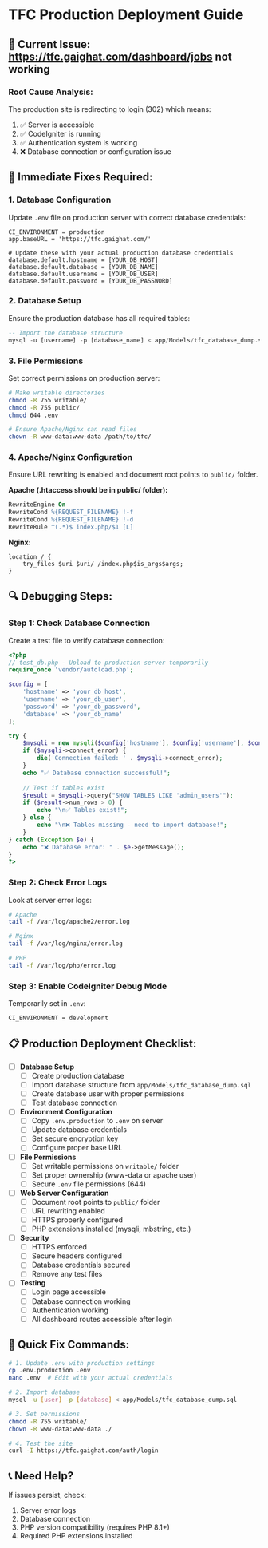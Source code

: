 # TFC Production Deployment Guide

## 🚨 Current Issue: https://tfc.gaighat.com/dashboard/jobs not working

### **Root Cause Analysis:**
The production site is redirecting to login (302) which means:
1. ✅ Server is accessible
2. ✅ CodeIgniter is running
3. ✅ Authentication system is working
4. ❌ Database connection or configuration issue

## 🔧 **Immediate Fixes Required:**

### **1. Database Configuration**
Update `.env` file on production server with correct database credentials:

```env
CI_ENVIRONMENT = production
app.baseURL = 'https://tfc.gaighat.com/'

# Update these with your actual production database credentials
database.default.hostname = [YOUR_DB_HOST]
database.default.database = [YOUR_DB_NAME] 
database.default.username = [YOUR_DB_USER]
database.default.password = [YOUR_DB_PASSWORD]
```

### **2. Database Setup**
Ensure the production database has all required tables:

```sql
-- Import the database structure
mysql -u [username] -p [database_name] < app/Models/tfc_database_dump.sql
```

### **3. File Permissions**
Set correct permissions on production server:

```bash
# Make writable directories
chmod -R 755 writable/
chmod -R 755 public/
chmod 644 .env

# Ensure Apache/Nginx can read files
chown -R www-data:www-data /path/to/tfc/
```

### **4. Apache/Nginx Configuration**
Ensure URL rewriting is enabled and document root points to `public/` folder.

**Apache (.htaccess should be in public/ folder):**
```apache
RewriteEngine On
RewriteCond %{REQUEST_FILENAME} !-f
RewriteCond %{REQUEST_FILENAME} !-d
RewriteRule ^(.*)$ index.php/$1 [L]
```

**Nginx:**
```nginx
location / {
    try_files $uri $uri/ /index.php$is_args$args;
}
```

## 🔍 **Debugging Steps:**

### **Step 1: Check Database Connection**
Create a test file to verify database connection:

```php
<?php
// test_db.php - Upload to production server temporarily
require_once 'vendor/autoload.php';

$config = [
    'hostname' => 'your_db_host',
    'username' => 'your_db_user', 
    'password' => 'your_db_password',
    'database' => 'your_db_name'
];

try {
    $mysqli = new mysqli($config['hostname'], $config['username'], $config['password'], $config['database']);
    if ($mysqli->connect_error) {
        die('Connection failed: ' . $mysqli->connect_error);
    }
    echo "✅ Database connection successful!";
    
    // Test if tables exist
    $result = $mysqli->query("SHOW TABLES LIKE 'admin_users'");
    if ($result->num_rows > 0) {
        echo "\n✅ Tables exist!";
    } else {
        echo "\n❌ Tables missing - need to import database!";
    }
} catch (Exception $e) {
    echo "❌ Database error: " . $e->getMessage();
}
?>
```

### **Step 2: Check Error Logs**
Look at server error logs:
```bash
# Apache
tail -f /var/log/apache2/error.log

# Nginx  
tail -f /var/log/nginx/error.log

# PHP
tail -f /var/log/php/error.log
```

### **Step 3: Enable CodeIgniter Debug Mode**
Temporarily set in `.env`:
```env
CI_ENVIRONMENT = development
```

## 📋 **Production Deployment Checklist:**

- [ ] **Database Setup**
  - [ ] Create production database
  - [ ] Import database structure from `app/Models/tfc_database_dump.sql`
  - [ ] Create database user with proper permissions
  - [ ] Test database connection

- [ ] **Environment Configuration**
  - [ ] Copy `.env.production` to `.env` on server
  - [ ] Update database credentials
  - [ ] Set secure encryption key
  - [ ] Configure proper base URL

- [ ] **File Permissions**
  - [ ] Set writable permissions on `writable/` folder
  - [ ] Set proper ownership (www-data or apache user)
  - [ ] Secure `.env` file permissions (644)

- [ ] **Web Server Configuration**
  - [ ] Document root points to `public/` folder
  - [ ] URL rewriting enabled
  - [ ] HTTPS properly configured
  - [ ] PHP extensions installed (mysqli, mbstring, etc.)

- [ ] **Security**
  - [ ] HTTPS enforced
  - [ ] Secure headers configured
  - [ ] Database credentials secured
  - [ ] Remove any test files

- [ ] **Testing**
  - [ ] Login page accessible
  - [ ] Database connection working
  - [ ] Authentication working
  - [ ] All dashboard routes accessible after login

## 🚀 **Quick Fix Commands:**

```bash
# 1. Update .env with production settings
cp .env.production .env
nano .env  # Edit with your actual credentials

# 2. Import database
mysql -u [user] -p [database] < app/Models/tfc_database_dump.sql

# 3. Set permissions
chmod -R 755 writable/
chown -R www-data:www-data ./

# 4. Test the site
curl -I https://tfc.gaighat.com/auth/login
```

## 📞 **Need Help?**
If issues persist, check:
1. Server error logs
2. Database connection
3. PHP version compatibility (requires PHP 8.1+)
4. Required PHP extensions installed
